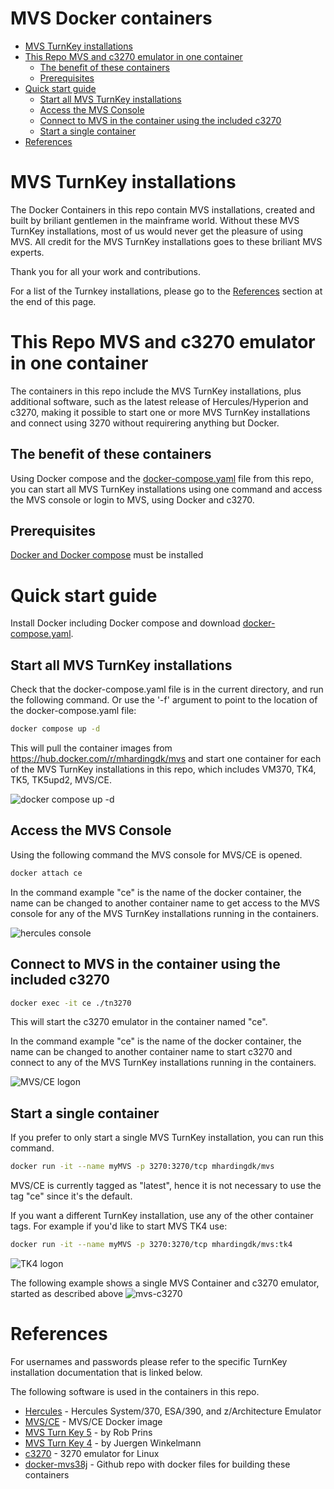 # MVS Docker containers

- [MVS TurnKey installations](#MVS-TurnKey-installations)
- [This Repo MVS and c3270 emulator in one container](#This-Repo-MVS-and-c3270-emulator-in-one-container)
  - [The benefit of these containers](#The-benefit-of-these-containers)
  - [Prerequisites](#Prerequisites)
- [Quick start guide](#Quick-start-guide)
  - [Start all MVS TurnKey installations](#Start-all-MVS-TurnKey-installations)
  - [Access the MVS Console](#Access-the-MVS-Console)
  - [Connect to MVS in the container using the included c3270](#Connect-to-MVS-in-the-container-using-the-included-c3270)
  - [Start a single container](#Start-a-single-container)
- [References](#References)

# MVS TurnKey installations

The Docker Containers in this repo contain MVS installations, created and built by 
briliant gentlemen in the mainframe world. Without these MVS TurnKey installations, 
most of us would never get the pleasure of using MVS. 
All credit for the MVS TurnKey installations goes to these briliant MVS experts.

Thank you for all your work and contributions.

For a list of the Turnkey installations, please go to the [References](#References) section
at the end of this page.


# This Repo MVS and c3270 emulator in one container

The containers in this repo include the MVS TurnKey installations, plus 
additional software, such as the latest release of Hercules/Hyperion and c3270,
making it possible to start one or more MVS TurnKey installations and connect using 3270 without
requirering anything but Docker.

## The benefit of these containers 

Using Docker compose and the [docker-compose.yaml](https://github.com/MortenHarding/docker-mvs38j/blob/main/docker-compose.yaml) file from this repo, 
you can start all MVS TurnKey installations using one command and
access the MVS console or login to MVS, using Docker and c3270.

## Prerequisites

[Docker and Docker compose](https://www.docker.com/get-started) must be installed

# Quick start guide

Install Docker including Docker compose and download [docker-compose.yaml](https://github.com/MortenHarding/docker-mvs38j/blob/main/docker-compose.yaml).

## Start all MVS TurnKey installations

Check that the docker-compose.yaml file is in the current directory, and run the following command.
Or use the '-f' argument to point to the location of the docker-compose.yaml file:

```sh
docker compose up -d
```

This will pull the container images from https://hub.docker.com/r/mhardingdk/mvs 
and start one container for each of the MVS TurnKey installations in this repo, 
which includes VM370, TK4, TK5, TK5upd2, MVS/CE.

![docker compose up -d](https://github.com/MortenHarding/docker-mvs38j/blob/main/assets/docker-compose-up.jpeg?raw=true)
 
## Access the MVS Console

Using the following command the MVS console for MVS/CE is opened.

```sh
docker attach ce
```

In the command example "ce" is the name of the docker container, the name
can be changed to another container name to get access to the MVS console for
any of the MVS TurnKey installations running in the containers.

![hercules console](https://github.com/MortenHarding/docker-mvs38j/blob/main/assets/hercules-console.jpeg?raw=true)


## Connect to MVS in the container using the included c3270

```sh
docker exec -it ce ./tn3270
```

This will start the c3270 emulator in the container named "ce". 

In the command example "ce" is the name of the docker container, the name
can be changed to another container name to start c3270 and connect to
any of the MVS TurnKey installations running in the containers.

![MVS/CE logon](https://github.com/MortenHarding/docker-mvs38j/blob/main/assets/mvsce-logon.jpeg?raw=true)


## Start a single container

If you prefer to only start a single MVS TurnKey installation, you can run
this command.

```sh
docker run -it --name myMVS -p 3270:3270/tcp mhardingdk/mvs
```

MVS/CE is currently tagged as "latest", hence it is not necessary
to use the tag "ce" since it's the default.


If you want a different TurnKey installation, use any of the other container tags.
For example if you'd like to start MVS TK4 use:

```sh
docker run -it --name myMVS -p 3270:3270/tcp mhardingdk/mvs:tk4
```

![TK4 logon](https://github.com/MortenHarding/docker-mvs38j/blob/main/assets/tk4-logon.jpeg?raw=true)

The following example shows a single MVS Container and c3270 emulator, started as described above
![mvs-c3270](https://github.com/MortenHarding/docker-mvs38j/blob/main/assets/mvs-c3270.jpeg?raw=true)

# References

For usernames and passwords please refer to the specific TurnKey installation
documentation that is linked below.

The following software is used in the containers in this repo.
- [Hercules](https://hercules-390.github.io/html/) - Hercules System/370, ESA/390, and z/Architecture Emulator
- [MVS/CE](https://hub.docker.com/r/mainframed767/mvsce) - MVS/CE Docker image
- [MVS Turn Key 5](https://www.prince-webdesign.nl/index.php/software/mvs-3-8j-turnkey-5) - by Rob Prins
- [MVS Turn Key 4](https://wotho.pebble-beach.ch/tk4-) - by Juergen Winkelmann
- [c3270](https://x3270.miraheze.org/wiki/C3270) - 3270 emulator for Linux
- [docker-mvs38j](https://github.com/MortenHarding/docker-mvs38j) - Github repo with docker files for building these containers


